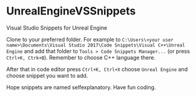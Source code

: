 # UnrealEngineVSSnippets
Visual Studio Snippets for Unreal Engine

Clone to your preferred folder. For example to `C:\Users\<your user name>\Documents\Visual Studio 2017\Code Snippets\Visual C++\Unreal Engine` and add that folder to `Tools > Code Snippets Manager...` (or press `Ctrl+K, Ctrk+B`). Remember to choose C++ language there.

After that in code editor press `Ctrl+K, Ctrl+X` choose `Unreal Engine` and choose snippet you want to add.

Hope snippets are named selfexplanatory. Have fun coding.

